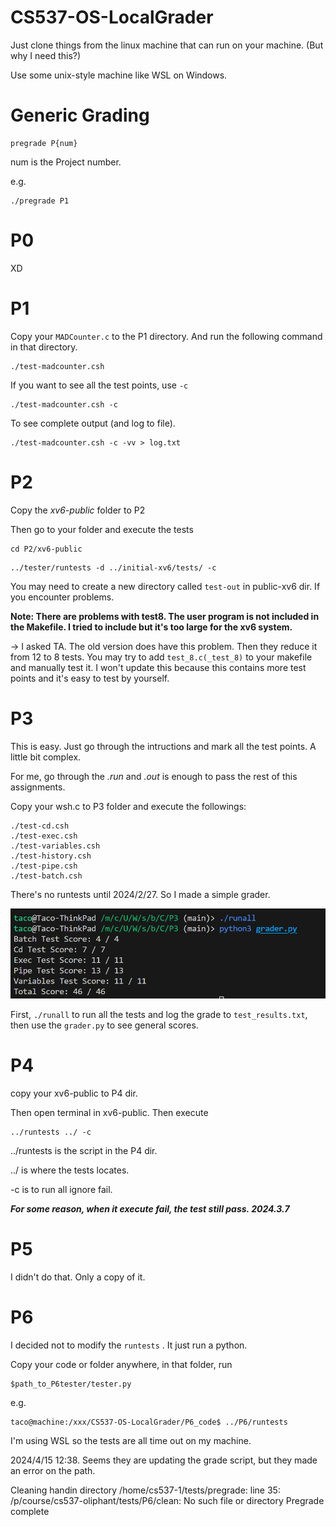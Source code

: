 # CS537-OS-LocalGrader

Just clone things from the linux machine that can run on your machine. (But why I need this?)

Use some unix-style machine like WSL on Windows.

# Generic Grading

```
pregrade P{num}
```

num is the Project number.

e.g.

```
./pregrade P1
```

# P0

XD

# P1

Copy your `MADCounter.c` to the P1 directory. And run the following command in that directory.

```
./test-madcounter.csh
```

If you want to see all the test points, use `-c`

```
./test-madcounter.csh -c
```

To see complete output (and log to file).

```
./test-madcounter.csh -c -vv > log.txt
```

# P2

Copy the *xv6-public* folder to P2

Then go to your folder and execute the tests

```
cd P2/xv6-public
```

```
../tester/runtests -d ../initial-xv6/tests/ -c 
```

You may need to create a new directory called `test-out` in public-xv6 dir. If you encounter problems.

**Note: There are problems with test8. The user program is not included in the Makefile. I tried to include but it's too large for the xv6 system.**

-> I asked TA. The old version does have this problem. Then they reduce it from 12 to 8 tests. You may try to add `test_8.c(_test_8)` to your makefile and manually test it. I won't update this because this contains more test points and it's easy to test by yourself.

# P3

This is easy. Just go through the intructions and mark all the test points. A little bit complex.

For me, go through the *.run* and *.out* is enough to pass the rest of this assignments.

Copy your wsh.c  to P3 folder and execute the followings:

```
./test-cd.csh
./test-exec.csh
./test-variables.csh
./test-history.csh
./test-pipe.csh
./test-batch.csh
```

There's no runtests until 2024/2/27. So I made a simple grader.

![1708203664181](image/README/1708203664181.png)

First, `./runall` to run all the tests and log the grade to `test_results.txt`, then use the `grader.py` to see general scores.

# P4

copy your xv6-public to P4 dir.

Then open terminal in xv6-public. Then execute

```
../runtests ../ -c
```

../runtests is the script in the P4 dir.

../ is where the tests locates.

-c is to run all ignore fail.

***For some reason, when it execute fail, the test still pass. 2024.3.7***

# P5

I didn't do that. Only a copy of it.

# P6

I decided not to modify the `runtests` . It just run a python.

Copy your code or folder anywhere, in that folder, run

```
$path_to_P6tester/tester.py
```

e.g.

```
taco@machine:/xxx/CS537-OS-LocalGrader/P6_code$ ../P6/runtests
```

I'm using WSL so the tests are all time out on my machine.


2024/4/15 12:38. Seems they are updating the grade script, but they made an error on the path.


Cleaning handin directory
/home/cs537-1/tests/pregrade: line 35: /p/course/cs537-oliphant/tests/P6/clean: No such file or directory
Pregrade complete
